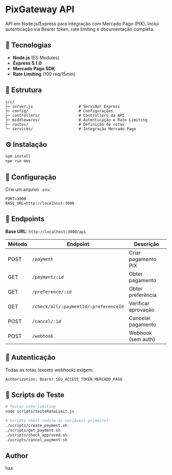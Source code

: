 # PixGateway API

API em Node.js/Express para integração com Mercado Pago (PIX). Inclui autenticação via Bearer token, rate limiting e documentação completa.

## 🚀 Tecnologias

- **Node.js** (ES Modules)
- **Express 5.1.0**
- **Mercado Pago SDK**
- **Rate Limiting** (100 req/15min)

## 📁 Estrutura

```
src/
├─ server.js                    # Servidor Express
├─ config/                      # Configurações
├─ controllers/                 # Controllers da API
├─ middlewares/                 # Autenticação e Rate Limiting
├─ routes/                      # Definição de rotas
└─ services/                    # Integração Mercado Pago
```

## ⚙️ Instalação

```bash
npm install
npm run dev
```

## 🔧 Configuração

Crie um arquivo `.env`:

```env
PORT=3000
BASE_URL=http://localhost:3000
```

## 📡 Endpoints

**Base URL:** `http://localhost:3000/api`

| Método | Endpoint | Descrição |
|--------|----------|-----------|
| POST | `/payment` | Criar pagamento PIX |
| GET | `/payment/:id` | Obter pagamento |
| GET | `/preference/:id` | Obter preferência |
| GET | `/check/all/:paymentId/:preferenceId` | Verificar aprovação |
| POST | `/cancel/:id` | Cancelar pagamento |
| POST | `/webhook` | Webhook (sem auth) |

## 🔐 Autenticação

Todas as rotas (exceto webhook) exigem:

```
Authorization: Bearer SEU_ACCESS_TOKEN_MERCADO_PAGO
```
## 🧪 Scripts de Teste

```bash
# Testar rate limiting
node scripts/testeRateLimit.js

# Scripts shell (edite as variáveis primeiro)
./scripts/create_payment.sh
./scripts/get_payment.sh
./scripts/check_approved.sh
./scripts/cancel_payment.sh
```

## Author


hax
